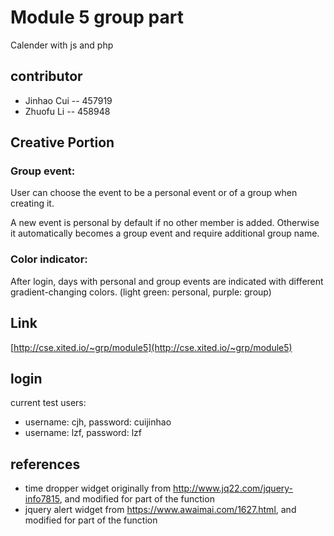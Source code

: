 # Module 5 group part #
Calender with js and php
## contributor ##
 - Jinhao Cui -- 457919
 - Zhuofu Li  -- 458948

## Creative Portion ##
### Group event:

 User can choose the event to be a personal event or of a group when creating it.

 A new event is personal by default if no other member is added. Otherwise it automatically becomes a group event and require additional group name.

### Color indicator:

After login, days with personal and group events are indicated with different gradient-changing colors.
(light green: personal, purple: group)

## Link
[http://cse.xited.io/~grp/module5](http://cse.xited.io/~grp/module5)

## login
current test users:
 - username: cjh, password: cuijinhao
 - username: lzf, password: lzf

## references
 - time dropper widget originally from http://www.jq22.com/jquery-info7815, and modified for part of the function
 - jquery alert widget from https://www.awaimai.com/1627.html, and modified for part of the function
